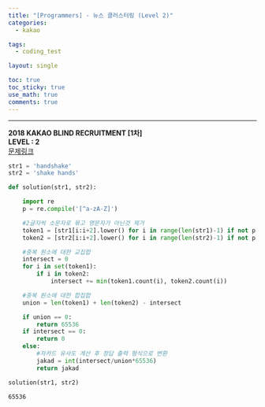 ```yaml
---
title: "[Programmers] - 뉴스 클러스터링 (Level 2)"
categories:
  - kakao

tags:
  - coding_test

layout: single

toc: true
toc_sticky: true
use_math: true
comments: true
---
```


---
**2018 KAKAO BLIND RECRUITMENT [1차]**  
**LEVEL : 2**   
[문제링크](https://programmers.co.kr/learn/courses/30/lessons/17677)


```python
str1 = 'handshake'
str2 = 'shake hands'
```


```python
def solution(str1, str2):

    import re
    p = re.compile('[^a-zA-Z]')

    #2글자씩 소문자로 묶고 영문자가 아닌것 제거
    token1 = [str1[i:i+2].lower() for i in range(len(str1)-1) if not p.search(str1[i:i+2])]
    token2 = [str2[i:i+2].lower() for i in range(len(str2)-1) if not p.search(str2[i:i+2])]

    #중복 원소에 대한 교집합
    intersect = 0
    for i in set(token1):
        if i in token2:
            intersect += min(token1.count(i), token2.count(i))

    #중복 원소에 대한 합집합
    union = len(token1) + len(token2) - intersect

    if union == 0:
        return 65536
    if intersect == 0:
        return 0
    else:
        #자카드 유사도 계산 후 정답 출력 형식으로 변환
        jakad = int(intersect/union*65536)
        return jakad
```


```python
solution(str1, str2)
```




    65536
